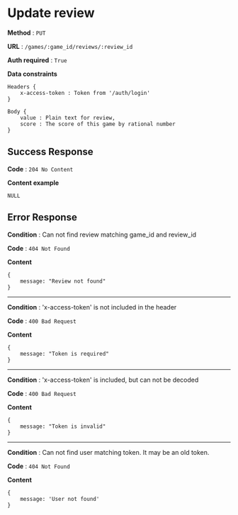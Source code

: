 # Update review 

**Method** : `PUT`

**URL** : `/games/:game_id/reviews/:review_id`

**Auth required** : `True`

**Data constraints** 
```
Headers {
    x-access-token : Token from '/auth/login'
}

Body {
    value : Plain text for review,
    score : The score of this game by rational number
}
```

## Success Response

**Code** : `204 No Content`

**Content example**
```
NULL
```

## Error Response

**Condition** : Can not find review matching game_id and review_id

**Code** : `404 Not Found`

**Content**

```
{
    message: "Review not found" 
}
```

***

**Condition** : 'x-access-token' is not included in the header

**Code** : `400 Bad Request`

**Content**
```
{
    message: "Token is required"
}
```

***

**Condition** : 'x-access-token' is included, but can not be decoded

**Code** : `400 Bad Request`

**Content**
```
{
    message: "Token is invalid"
}
```

***

**Condition** : Can not find user matching token. It may be an old token.

**Code** : `404 Not Found`

**Content**
```
{
    message: 'User not found'
}
```